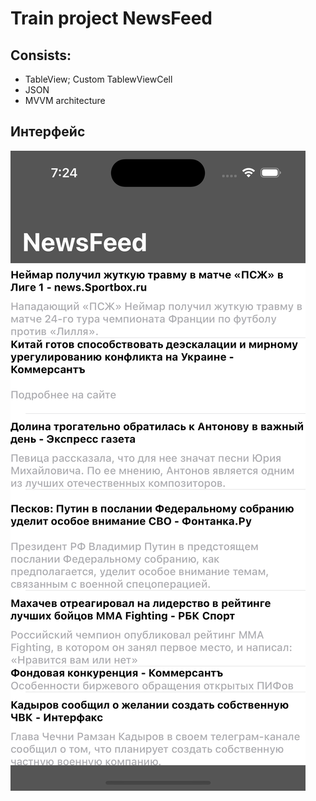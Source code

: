 # Train project NewsFeed

## Consists:

- TableView; Custom TablewViewCell
- JSON
- MVVM architecture

## Интерфейс

![Interface](https://github.com/r-baranovskiy/Studying/blob/main/UIKit/NewsFeed/NewsFeedInterface.png)





